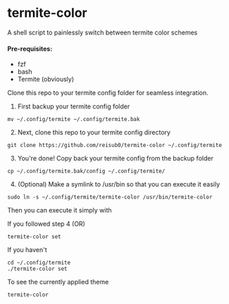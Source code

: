 # termite-color
A shell script to painlessly switch between termite color schemes

#### Pre-requisites: 

 - fzf
 - bash
 - Termite (obviously)


Clone this repo to your termite config folder for seamless integration.

1. First backup your termite config folder
```
mv ~/.config/termite ~/.config/termite.bak
```
2. Next, clone this repo to your termite config directory
```
git clone https://github.com/reisub0/termite-color ~/.config/termite
```
3. You're done! Copy back your termite config from the backup folder
```
cp ~/.config/termite.bak/config ~/.config/termite/
```
4. (Optional) Make a symlink to /usr/bin so that you can execute it easily
```
sudo ln -s ~/.config/termite/termite-color /usr/bin/termite-color
```

Then you can execute it simply with 

If you followed step 4
(OR)
```
termite-color set
```
If you haven't
```
cd ~/.config/termite
./termite-color set
```

To see the currently applied theme
```
termite-color
```
